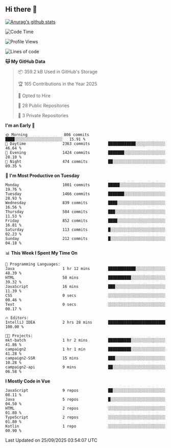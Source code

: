 ## Hi there 👋

[![Anurag's github stats](https://github-readme-stats.vercel.app/api?username=Songwonseok)](https://github.com/anuraghazra/github-readme-stats)



<!--START_SECTION:waka-->
![Code Time](http://img.shields.io/badge/Code%20Time-3%2C772%20hrs%2054%20mins-blue)

![Profile Views](http://img.shields.io/badge/Profile%20Views-0-blue)

![Lines of code](https://img.shields.io/badge/From%20Hello%20World%20I%27ve%20Written-34.8%20million%20lines%20of%20code-blue)

**🐱 My GitHub Data** 

> 📦 359.2 kB Used in GitHub's Storage 
 > 
> 🏆 165 Contributions in the Year 2025
 > 
> 💼 Opted to Hire
 > 
> 📜 28 Public Repositories 
 > 
> 🔑 3 Private Repositories 
 > 
**I'm an Early 🐤** 

```text
🌞 Morning                806 commits         ████░░░░░░░░░░░░░░░░░░░░░   15.91 % 
🌆 Daytime                2363 commits        ████████████░░░░░░░░░░░░░   46.64 % 
🌃 Evening                1424 commits        ███████░░░░░░░░░░░░░░░░░░   28.10 % 
🌙 Night                  474 commits         ██░░░░░░░░░░░░░░░░░░░░░░░   09.35 % 
```
📅 **I'm Most Productive on Tuesday** 

```text
Monday                   1001 commits        █████░░░░░░░░░░░░░░░░░░░░   19.76 % 
Tuesday                  1466 commits        ███████░░░░░░░░░░░░░░░░░░   28.93 % 
Wednesday                839 commits         ████░░░░░░░░░░░░░░░░░░░░░   16.56 % 
Thursday                 584 commits         ███░░░░░░░░░░░░░░░░░░░░░░   11.53 % 
Friday                   852 commits         ████░░░░░░░░░░░░░░░░░░░░░   16.81 % 
Saturday                 113 commits         █░░░░░░░░░░░░░░░░░░░░░░░░   02.23 % 
Sunday                   212 commits         █░░░░░░░░░░░░░░░░░░░░░░░░   04.18 % 
```


📊 **This Week I Spent My Time On** 

```text
💬 Programming Languages: 
Java                     1 hr 12 mins        ████████████░░░░░░░░░░░░░   48.39 % 
HTML                     58 mins             ██████████░░░░░░░░░░░░░░░   39.32 % 
JavaScript               16 mins             ███░░░░░░░░░░░░░░░░░░░░░░   11.39 % 
CSS                      0 secs              ░░░░░░░░░░░░░░░░░░░░░░░░░   00.46 % 
Text                     0 secs              ░░░░░░░░░░░░░░░░░░░░░░░░░   00.17 % 

🔥 Editors: 
IntelliJ IDEA            2 hrs 28 mins       █████████████████████████   100.00 % 

🐱‍💻 Projects: 
mkt-batch                1 hr 2 mins         ██████████░░░░░░░░░░░░░░░   41.86 % 
campaign2                1 hr 1 min          ██████████░░░░░░░░░░░░░░░   41.28 % 
campaign2-SSR            15 mins             ███░░░░░░░░░░░░░░░░░░░░░░   10.28 % 
campaign2-api            9 mins              ██░░░░░░░░░░░░░░░░░░░░░░░   06.58 % 
```

**I Mostly Code in Vue** 

```text
JavaScript               9 repos             ██░░░░░░░░░░░░░░░░░░░░░░░   08.11 % 
Java                     5 repos             █░░░░░░░░░░░░░░░░░░░░░░░░   04.50 % 
HTML                     2 repos             ░░░░░░░░░░░░░░░░░░░░░░░░░   01.80 % 
TypeScript               2 repos             ░░░░░░░░░░░░░░░░░░░░░░░░░   01.80 % 
Kotlin                   1 repo              ░░░░░░░░░░░░░░░░░░░░░░░░░   00.90 % 
```




 Last Updated on 25/09/2025 03:54:07 UTC
<!--END_SECTION:waka-->
